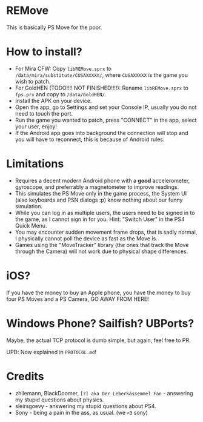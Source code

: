 # REMove

This is basically PS Move for the poor.

# How to install?

- For Mira CFW: Copy `libREMove.sprx` to `/data/mira/substitute/CUSAXXXXX/`, where `CUSAXXXXX` is the game you wish to patch.
- For GoldHEN (TODO!!!! NOT FINISHED!!!!): Rename `libREMove.sprx` to `fps.prx` and copy to `/data/GoldHEN/`.
- Install the APK on your device.
- Open the app, go to Settings and set your Console IP, usually you do not need to touch the port.
- Run the game you wanted to patch, press "CONNECT" in the app, select your user, enjoy!
- If the Android app goes into background the connection will stop and you will have to reconnect, this is because of Android rules.

# Limitations

- Requires a decent modern Android phone with a **good** accelerometer, gyroscope, and preferrably a magnetometer to improve readings.
- This simulates the PS Move only in the game process, the System UI (also keyboards and PSN dialogs :p) know nothing about our funny simulation.
- While you can log in as multiple users, the users need to be signed in to the game, as I cannot sign in for you.
  Hint: "Switch User" in the PS4 Quick Menu.
- You may encounter sudden movement frame drops, that is sadly normal, I physically cannot poll the device as fast as the Move is.
- Games using the "MoveTracker" library (the ones that track the Move through the Camera) will not work due to physical shape differences.

# iOS?

If you have the money to buy an Apple phone, you have the money to buy four PS Moves and a PS Camera, GO AWAY FROM HERE!

# Windows Phone? Sailfish? UBPorts?

Maybe, the actual TCP protocol is dumb simple, but again, feel free to PR.

UPD: Now explained in `PROTOCOL.md`!

# Credits

- zhilemann, BlackDoomer, `[?] aka Der Leberkässemmel Fan` - answering my stupid questions about physics.
- sleirsgoevy - answering my stupid questions about PS4.
- Sony - being a pain in the ass, as usual. (we `<3` sony)
